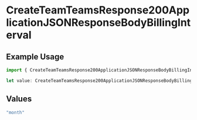 # CreateTeamTeamsResponse200ApplicationJSONResponseBodyBillingInterval

## Example Usage

```typescript
import { CreateTeamTeamsResponse200ApplicationJSONResponseBodyBillingInterval } from "@simplesagar/vercel/models/createteamop.js";

let value: CreateTeamTeamsResponse200ApplicationJSONResponseBodyBillingInterval = "month";
```

## Values

```typescript
"month"
```